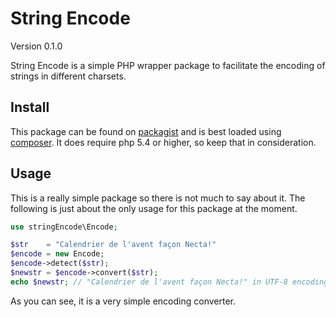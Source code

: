 String Encode
==========================

Version 0.1.0

String Encode is a simple PHP wrapper package to facilitate the encoding of strings in different charsets.

Install
-------

This package can be found on [packagist](https://packagist.org/packages/paquettg/stringencode) and is best loaded using [composer](http://getcomposer.org/). It does require php 5.4 or higher, so keep that in consideration. 

Usage
-----

This is a really simple package so there is not much to say about it. The following is just about the only usage for this package at the moment.

```php
use stringEncode\Encode;

$str    = "Calendrier de l'avent façon Necta!"
$encode = new Encode;
$encode->detect($str);
$newstr = $encode->convert($str);
echo $newstr; // "Calendrier de l'avent façon Necta!" in UTF-8 encoding (default)
```

As you can see, it is a very simple encoding converter.
